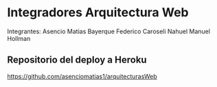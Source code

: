 # Integradores Arquitectura Web
Integrantes:
Asencio Matias
Bayerque Federico
Caroseli Nahuel
Manuel Hollman

## Repositorio del deploy a Heroku
https://github.com/asenciomatias1/arquitecturasWeb
